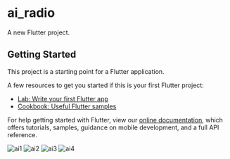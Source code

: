 # ai_radio

A new Flutter project.

## Getting Started

This project is a starting point for a Flutter application.

A few resources to get you started if this is your first Flutter project:

- [Lab: Write your first Flutter app](https://flutter.dev/docs/get-started/codelab)
- [Cookbook: Useful Flutter samples](https://flutter.dev/docs/cookbook)

For help getting started with Flutter, view our
[online documentation](https://flutter.dev/docs), which offers tutorials,
samples, guidance on mobile development, and a full API reference.

![ai1](https://user-images.githubusercontent.com/65482419/102751667-35aed780-438e-11eb-9d2b-3303e3e7533d.png)
![ai2](https://user-images.githubusercontent.com/65482419/102751676-39425e80-438e-11eb-92dc-64a4a3a8b1c7.png)
![ai3](https://user-images.githubusercontent.com/65482419/102751687-3cd5e580-438e-11eb-848f-2649a6810b26.png)
![ai4](https://user-images.githubusercontent.com/65482419/102751690-3cd5e580-438e-11eb-999e-3a96f1337ae0.png)
